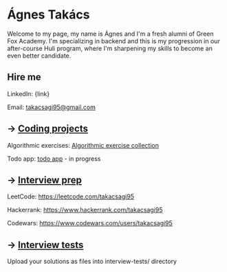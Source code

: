 # Ágnes Takács

Welcome to my page, my name is Ágnes and I'm a fresh alumni of Green Fox Academy. I'm specializing in backend and this is my progression in our after-course Huli program, where I'm sharpening my skills to become an even better candidate.

## Hire me
LinkedIn: {link}

Email: takacsagi95@gmail.com

## &rarr; [Coding projects](https://github.com/green-fox-academy/definitions/tree/master/project-phase/huli/coding-projects)
Algorithmic exercises: [Algorithmic exercise collection](https://github.com/takacsagi95/algorithmic-practices)

Todo app: [todo app](https://github.com/takacsagi95/todo-app) - in progress

## &rarr; [Interview prep](https://github.com/green-fox-academy/teaching-materials/tree/master/interview)
LeetCode: https://leetcode.com/takacsagi95

Hackerrank: https://www.hackerrank.com/takacsagi95

Codewars: https://www.codewars.com/users/takacsagi95

## &rarr; [Interview tests](https://github.com/green-fox-academy/teaching-materials/tree/master/project-phase/tech-interview-tests)
Upload your solutions as files into interview-tests/ directory


